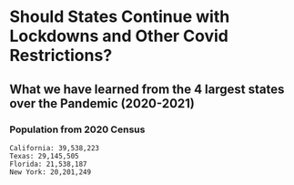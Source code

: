 
# Should States Continue with Lockdowns and Other Covid Restrictions?
## What we have learned from the 4 largest states over the Pandemic (2020-2021)

### Population from 2020 Census
    California: 39,538,223
    Texas: 29,145,505
    Florida: 21,538,187
    New York: 20,201,249
